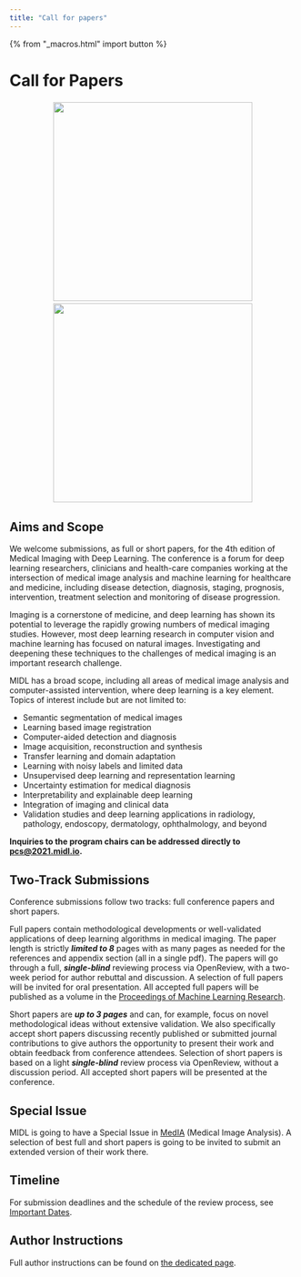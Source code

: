 ```yaml
---
title: "Call for papers"
---
```


{% from "_macros.html" import button %}

# Call for Papers

<p align="center">
  <img width="350" src="/images/cfp/midl2021_cfp_p1.png" style="margin:2px">
  <img width="350" src="/images/cfp/midl2021_cfp_p2.png" style="margin:2px">
</p>

## Aims and Scope

We welcome submissions, as full or short papers, for the 4th edition of Medical Imaging with Deep Learning.
The conference is a forum for deep learning researchers, clinicians and health-care companies working at the intersection of medical image analysis and machine learning for healthcare and medicine, including disease detection, diagnosis, staging, prognosis, intervention, treatment selection and monitoring of disease progression.

Imaging is a cornerstone of medicine, and deep learning has shown its potential to leverage the rapidly growing numbers of medical imaging studies.
However, most deep learning research in computer vision and machine learning has focused on natural images.
Investigating and deepening these techniques to the challenges of medical imaging is an important research challenge.

MIDL has a broad scope, including all areas of medical image analysis and computer-assisted intervention, where deep learning is a key element.
Topics of interest include but are not limited to:

* Semantic segmentation of medical images
* Learning based image registration
* Computer-aided detection and diagnosis
* Image acquisition, reconstruction and synthesis
* Transfer learning and domain adaptation
* Learning with noisy labels and limited data
* Unsupervised deep learning and representation learning
* Uncertainty estimation for medical diagnosis
* Interpretability and explainable deep learning
* Integration of imaging and clinical data
* Validation studies and deep learning applications in radiology, pathology, endoscopy, dermatology, ophthalmology, and beyond

**Inquiries to the program chairs can be addressed directly to [pcs@2021.midl.io](mailto:pcs@2021.midl.io).**

<!-- ---

{{ button("OpenReview conference website", "https://openreview.net/group?id=MIDL.io/2021/Conference") }} -->

<!-- After the registration period is over the Submission button will be inactive. To upload your pdf, select your paper and press “Revision”. -->

## Two-Track Submissions

Conference submissions follow two tracks: full conference papers and short papers.

Full papers contain methodological developments or well-validated applications of deep learning algorithms in medical imaging. The paper length is strictly ***limited to 8*** pages with as many pages as needed for the references and appendix section (all in a single pdf). The papers will go through a full, ***single-blind*** reviewing process via OpenReview, with a two-week period for author rebuttal and discussion. A selection of full papers will be invited for oral presentation. All accepted full papers will be published as a volume in the [Proceedings of Machine Learning Research](http://proceedings.mlr.press/).

Short papers are ***up to 3 pages*** and can, for example, focus on novel methodological ideas without extensive validation. We also specifically accept short papers discussing recently published or submitted journal contributions to give authors the opportunity to present their work and obtain feedback from conference attendees. Selection of short papers is based on a light ***single-blind*** review process via OpenReview, without a discussion period. All accepted short papers will be presented at the conference.

## Special Issue

MIDL is going to have a Special Issue in [MedIA](https://www.journals.elsevier.com/medical-image-analysis) (Medical Image Analysis). A selection of best full and short papers is going to be invited to submit an extended version of their work there.

## Timeline

For submission deadlines and the schedule of the review process, see [Important Dates](https://2021.midl.io/dates.html).

## Author Instructions

Full author instructions can be found on [the dedicated page](https://2021.midl.io/author-instructions.html).

<!--
## Special issue

A selection of the best full papers will be invited to submit an extension of their work for a special issue in [MELBA](https://www.melba-journal.org/) (Journal of Machine Learning for Biomedical Imaging), a new, web-based open-access journal.

More details to come. 

## Full author instructions
Full author instructions can be found on [the dedicated page](author-instructions.html). -->
